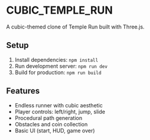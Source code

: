 # CUBIC_TEMPLE_RUN

A cubic-themed clone of Temple Run built with Three.js.

## Setup
1. Install dependencies: `npm install`
2. Run development server: `npm run dev`
3. Build for production: `npm run build`

## Features
- Endless runner with cubic aesthetic
- Player controls: left/right, jump, slide
- Procedural path generation
- Obstacles and coin collection
- Basic UI (start, HUD, game over)